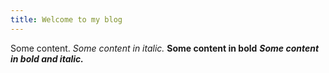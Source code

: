 ```yaml
---
title: Welcome to my blog
---
```


Some content. 
*Some content in italic.*
**Some content in bold**
***Some content in bold and italic.***
